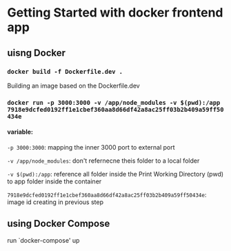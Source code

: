 # Getting Started with docker frontend app

## uisng Docker

### `docker build -f Dockerfile.dev .`

Building an image based on the Dockerfile.dev

### `docker run -p 3000:3000 -v /app/node_modules -v $(pwd):/app 7918e9dcfed0192ff1e1cbef360aa8d66df42a8ac25ff03b2b409a59ff50434e`

#### variable:

`-p 3000:3000`: mapping the inner 3000 port to external port

`-v /app/node_modules`: don't refernecne theis folder to a local folder

`-v $(pwd):/app`: reference all folder inside the Print Working Directory (pwd) to app folder inside the container

`7918e9dcfed0192ff1e1cbef360aa8d66df42a8ac25ff03b2b409a59ff50434e`: image id creating in previous step


## using Docker Compose

run `docker-compose' up
